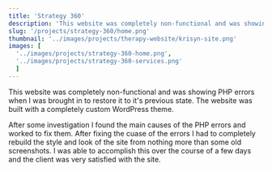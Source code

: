 ```yaml
---
title: 'Strategy 360'
description: 'This website was completely non-functional and was showing PHP errors when I was brought in to restore it to it's previous state. The website was built with a completely custom WordPress theme.'
slug: '/projects/strategy-360/home.png'
thumbnail: '../images/projects/therapy-website/krisyn-site.png'
images: [
  '../images/projects/strategy-360-home.png',
  '../images/projects/strategy-360-services.png'
  ]
---
```


This website was completely non-functional and was showing PHP errors when I was brought in to restore it to it's previous state. The website was built with a completely custom WordPress theme.

After some investigation I found the main causes of the PHP errors and worked to fix them. After fixing the cuase of the errors I had to completely rebuild the style and look of the site from nothing more than some old screenshots. I was able to accomplish this over the course of a few days and the client was very satisfied with the site.
